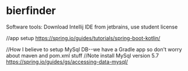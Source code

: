 # bierfinder

Software tools: Download Intellij IDE from jetbrains, use student license 

//app setup
https://spring.io/guides/tutorials/spring-boot-kotlin/


//How I believe to setup MySql DB--we have a Gradle app so don't worry about maven and pom.xml stuff
//Note install MySql version 5.7
https://spring.io/guides/gs/accessing-data-mysql/
